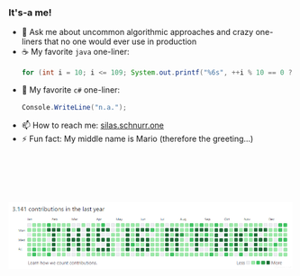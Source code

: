 ### It's-a me!

* 💬 Ask me about uncommon algorithmic approaches and crazy one-liners that no one would ever use in production
* ☕ My favorite `java` one-liner:
  ```java
  for (int i = 10; i <= 109; System.out.printf("%6s", ++i % 10 == 0 ? i - 10 + "\n" : "\b" + i % 10 * (i / 10)));
  ```
* 🔪 My favorite `c#` one-liner:
  ```csharp
  Console.WriteLine("n.a.");
  ```
* 📫 How to reach me: [silas.schnurr.one](https://silas.schnurr.one)
* ⚡ Fun fact: My middle name is Mario (therefore the greeting...)

<!--
* 🔭 I’m currently working on ...
* 🌱 I’m currently learning ...
* 👯 I’m looking to collaborate on ...
-->


\
\
\
\
\
![faked contributions banner](contributions_fake_banner.png)

<!--
https://github-readme-stats.vercel.app/api/top-langs/?username=silasderprofi&theme=light&layout=compact&langs_count=100&hide=CSS,scss,makefile,batchfile,shell
https://github-readme-stats.vercel.app/api?username=SilasDerProfi&show_icons=true
https://github.com/anuraghazra/github-readme-stats
-->
<!--
<p align="right">
    Less ... More
  <img src="contributions_fake_banner.png" />
  <table>
    <tr><td>r0c0</td><td>r0c1</td></tr>
    <tr><td>r1c0</td><td>r1c1</td></tr>
    </table>
</p>
-->
